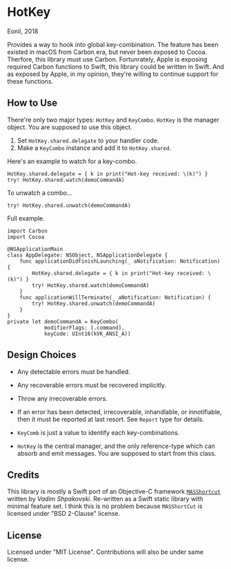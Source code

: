 HotKey
======
Eonil, 2018

Provides a way to hook into global key-combination. 
The feature has been existed in macOS from Carbon era, but never been exposed to Cocoa.
Therfore, this library must use Carbon. 
Fortunrately, Apple is exposing required Carbon functions to Swift, this library could be 
written in Swift. And as exposed by Apple, in my opinion, they're willing to continue support
for these functions.

How to Use
--------------
There're only two major types: `HotKey` and `KeyCombo`.
`HotKey` is the manager object. You are supposed to use this object. 

1. Set `HotKey.shared.delegate` to your handler code.
2. Make a `KeyCombo` instance and add it to `HotKey.shared`.

Here's an example to watch for a key-combo.

    HotKey.shared.delegate = { k in print("Hot-key received: \(k)") }
    try! HotKey.shared.watch(demoCommandA)

To unwatch a combo...

    try! HotKey.shared.unwatch(demoCommandA)

Full example.

    import Carbon
    import Cocoa

    @NSApplicationMain
    class AppDelegate: NSObject, NSApplicationDelegate {
        func applicationDidFinishLaunching(_ aNotification: Notification) {
            HotKey.shared.delegate = { k in print("Hot-key received: \(k)") }
            try! HotKey.shared.watch(demoCommandA)
        }
        func applicationWillTerminate(_ aNotification: Notification) {
            try! HotKey.shared.unwatch(demoCommandA)
        }
    }
    private let demoCommandA = KeyCombo(
                modifierFlags: [.command],
                keyCode: UInt16(kVK_ANSI_A))




Design Choices
-------------------
- Any detectable errors must be handled.
- Any recoverable errors must be recovered implicitly.
- Throw any irrecoverable errors.
- If an error has been detected, irrecoverable, inhandlable, 
  or innotifiable, then it must be reported at last resort.
  See `Report` type for details.

- `KeyComb` is just a value to identify each key-combinations.
- `HotKey` is the central manager, and the only reference-type
  which can absorb and emit messages. You are supposed to
  start from this class.



Credits
---------
This library is mostly a Swift port of an Objective-C framework 
[`MASShortcut`](https://github.com/shpakovski/MASShortcut) written by *Vadim Shpakovski*. 
Re-written as a Swift static library with minimal feature set.
I think this is no problem because `MASShortCut` is licensed under 
"BSD 2-Clause" license.



License
----------
Licensed under "MIT License".
Contributions will also be under same license.
